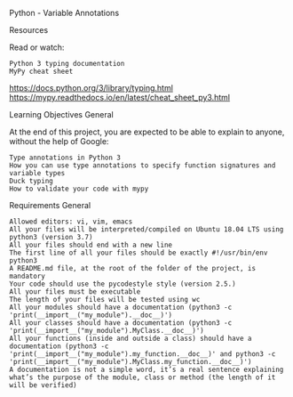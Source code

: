 Python - Variable Annotations

Resources

Read or watch:

    Python 3 typing documentation
    MyPy cheat sheet

https://docs.python.org/3/library/typing.html
https://mypy.readthedocs.io/en/latest/cheat_sheet_py3.html

Learning Objectives
General

At the end of this project, you are expected to be able to explain to anyone, without the help of Google:

    Type annotations in Python 3
    How you can use type annotations to specify function signatures and variable types
    Duck typing
    How to validate your code with mypy

Requirements
General

    Allowed editors: vi, vim, emacs
    All your files will be interpreted/compiled on Ubuntu 18.04 LTS using python3 (version 3.7)
    All your files should end with a new line
    The first line of all your files should be exactly #!/usr/bin/env python3
    A README.md file, at the root of the folder of the project, is mandatory
    Your code should use the pycodestyle style (version 2.5.)
    All your files must be executable
    The length of your files will be tested using wc
    All your modules should have a documentation (python3 -c 'print(__import__("my_module").__doc__)')
    All your classes should have a documentation (python3 -c 'print(__import__("my_module").MyClass.__doc__)')
    All your functions (inside and outside a class) should have a documentation (python3 -c 'print(__import__("my_module").my_function.__doc__)' and python3 -c 'print(__import__("my_module").MyClass.my_function.__doc__)')
    A documentation is not a simple word, it’s a real sentence explaining what’s the purpose of the module, class or method (the length of it will be verified)
